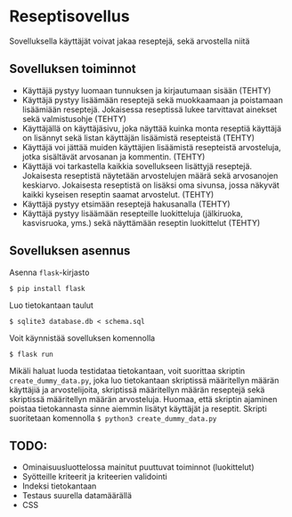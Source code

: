 # Reseptisovellus

Sovelluksella käyttäjät voivat jakaa reseptejä, sekä arvostella niitä
## Sovelluksen toiminnot
* Käyttäjä pystyy luomaan tunnuksen ja kirjautumaan sisään (TEHTY)
* Käyttäjä pystyy lisäämään reseptejä sekä muokkaamaan ja poistamaan lisäämiään reseptejä. Jokaisessa reseptissä lukee tarvittavat ainekset sekä valmistusohje (TEHTY)
* Käyttäjällä on käyttäjäsivu, joka näyttää kuinka monta reseptiä käyttäjä on lisännyt sekä listan käyttäjän lisäämistä resepteistä (TEHTY)
* Käyttäjä voi jättää muiden käyttäjien lisäämistä resepteistä arvosteluja, jotka sisältävät arvosanan ja kommentin. (TEHTY)
* Käyttäjä voi tarkastella kaikkia sovellukseen lisättyjä reseptejä. Jokaisesta reseptistä näytetään arvostelujen määrä sekä arvosanojen keskiarvo. Jokaisesta reseptistä on lisäksi oma sivunsa, jossa näkyvät kaikki kyseisen reseptin saamat arvostelut. (TEHTY)
* Käyttäjä pystyy etsimään reseptejä hakusanalla (TEHTY)
* Käyttäjä pystyy lisäämään resepteille luokitteluja (jälkiruoka, kasvisruoka, yms.) sekä näyttämään reseptin luokittelut (TEHTY)
  
## Sovelluksen asennus

Asenna ```flask```-kirjasto

```$ pip install flask```

Luo tietokantaan taulut

```$ sqlite3 database.db < schema.sql```

Voit käynnistää sovelluksen komennolla

```$ flask run```

Mikäli haluat luoda testidataa tietokantaan, voit suorittaa skriptin ```create_dummy_data.py```, joka luo tietokantaan skriptissä määritellyn määrän käyttäjiä ja arvostelijoita, skriptissä määritellyn määrän reseptejä sekä skriptissä määritellyn määrän arvosteluja. Huomaa, että skriptin ajaminen poistaa tietokannasta sinne aiemmin lisätyt käyttäjät ja reseptit. Skripti suoritetaan komennolla ```$ python3 create_dummy_data.py```

## TODO:
* Ominaisuusluottelossa mainitut puuttuvat toiminnot (luokittelut)
* Syötteille kriteerit ja kriteerien validointi
* Indeksi tietokantaan
* Testaus suurella datamäärällä
* CSS

